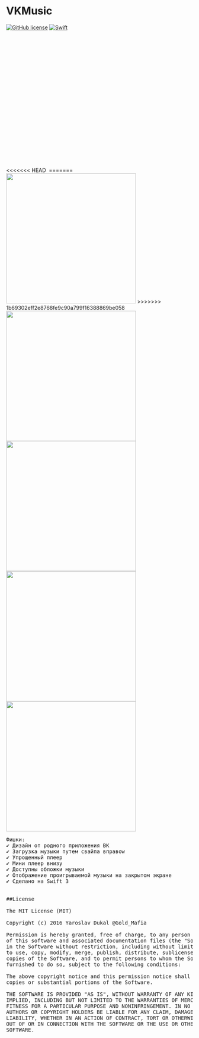# VKMusic
[![GitHub license](https://img.shields.io/badge/license-MIT-lightgrey.svg)](https://raw.githubusercontent.com/WE-St0r/SwiftyVK/master/LICENSE)
[![Swift](https://img.shields.io/badge/Swift-3.0-orange.svg?style=flat)](https://developer.apple.com/swift/)


<br>
<<<<<<< HEAD
<img height="350" ![animated](animated.gif "animated") />
=======
<img height="350" src="https://github.com/yarodevuci/VKMusic/blob/master/animated.gif?raw=true" />
>>>>>>> 1b69302eff2e8768fe9c90a799f16388869be058
<img height="350" src="https://github.com/yarodevuci/VKMusic/blob/master/Splash.png?raw=true" />
<img height="350" src="https://github.com/yarodevuci/VKMusic/blob/master/DropDownMenu.png?raw=true" />
<img height="350" src="https://github.com/yarodevuci/VKMusic/blob/master/Player.png?raw=true" />
<img height="350" src="https://github.com/yarodevuci/VKMusic/blob/master/AudioList.png?raw=true" />
<br>

<pre>
Фишки:
✔ Дизайн от родного приложения ВК 
✔ Загрузка музыки путем свайпа вправоw
✔ Упрощенный плеер
✔ Мини плеер внизу
✔ Доступны обложки музыки
✔ Отображение проигрываемой музыки на закрытом экране
✔ Сделано на Swift 3


##License

The MIT License (MIT)

Copyright (c) 2016 Yaroslav Dukal @Gold_Mafia

Permission is hereby granted, free of charge, to any person obtaining a copy
of this software and associated documentation files (the "Software"), to deal
in the Software without restriction, including without limitation the rights
to use, copy, modify, merge, publish, distribute, sublicense, and/or sell
copies of the Software, and to permit persons to whom the Software is
furnished to do so, subject to the following conditions:

The above copyright notice and this permission notice shall be included in all
copies or substantial portions of the Software.

THE SOFTWARE IS PROVIDED "AS IS", WITHOUT WARRANTY OF ANY KIND, EXPRESS OR
IMPLIED, INCLUDING BUT NOT LIMITED TO THE WARRANTIES OF MERCHANTABILITY,
FITNESS FOR A PARTICULAR PURPOSE AND NONINFRINGEMENT. IN NO EVENT SHALL THE
AUTHORS OR COPYRIGHT HOLDERS BE LIABLE FOR ANY CLAIM, DAMAGES OR OTHER
LIABILITY, WHETHER IN AN ACTION OF CONTRACT, TORT OR OTHERWISE, ARISING FROM,
OUT OF OR IN CONNECTION WITH THE SOFTWARE OR THE USE OR OTHER DEALINGS IN THE
SOFTWARE.
